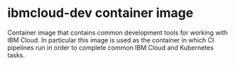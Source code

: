 # ibmcloud-dev container image

Container image that contains common development tools for working with IBM Cloud. In particular this image
is used as the container in which CI pipelines run in order to complete common IBM Cloud and Kubernetes tasks.

